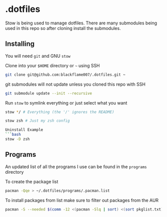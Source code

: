 # .dotfiles

Stow is being used to manage dotfiles. There are many submodules being used in this repo so after cloning install the submodules.

## Installing

You will need `git` and GNU `stow`

Clone into your `$HOME` directory or `~` using SSH

```bash
git clone git@github.com:blackflame007/.dotfiles.git ~
```
git submodules will not update unless you cloned this repo with  SSH

```bash
git submodule update --init --recursive
```

Run `stow` to symlink everything or just select what you want

```bash
stow */ # Everything (the '/' ignores the README)
```

```bash
stow zsh # Just my zsh config

Uninstall Example
```bash
stow -D zsh
```
## Programs

An updated list of all the programs I use can be found in the `programs` directory

To create the package list

```bash
pacman -Qqe > ~/.dotfiles/programs/.pacman.list
```

To install packages from list make sure to filter out packages from the AUR 

```bash
pacman -S --needed $(comm -12 <(pacman -Slq | sort) <(sort pkglist.txt))
```
